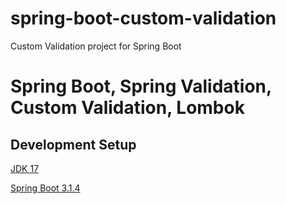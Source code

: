 # spring-boot-custom-validation
Custom Validation project for Spring Boot
# Spring Boot, Spring Validation, Custom Validation, Lombok

## Development Setup

[JDK 17](https://www.oracle.com/java/technologies/javase/jdk17-archive-downloads.html)

[Spring Boot 3.1.4]()


